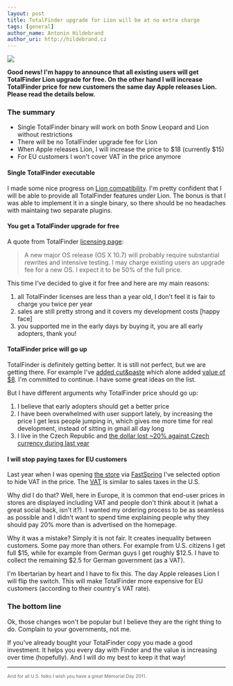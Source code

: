 ```yaml
---
layout: post
title: TotalFinder upgrade for Lion will be at no extra charge
tags: [general]
author_name: Antonin Hildebrand
author_uri: http://hildebrand.cz
---
```


<img src="{{site.url}}/base/img/icons/totalfinder-64.png" class="intro-icon"/>

**Good news! I'm happy to announce that all existing users will get TotalFinder Lion upgrade for free. On the other hand I will increase TotalFinder price for new customers the same day Apple releases Lion. Please read the details below.**

### The summary

  * Single TotalFinder binary will work on both Snow Leopard and Lion without restrictions
  * There will be no TotalFinder upgrade fee for Lion
  * When Apple releases Lion, I will increase the price to $18 (currently $15)
  * For EU customers I won't cover VAT in the price anymore

#### Single TotalFinder executable

I made some nice progress on [Lion compatibility](http://totalfinder.binaryage.com/lion). I'm pretty confident that I will be able to provide all TotalFinder features under Lion. The bonus is that I was able to implement it in a single binary, so there should be no headaches with maintaing two separate plugins.

#### You get a TotalFinder upgrade for free

A quote from TotalFinder [licensing page](http://totalfinder.binaryage.com/licensing):
> A new major OS release (OS X 10.7) will probably require substantial rewrites and intensive testing. I may charge existing users an upgrade fee for a new OS. I expect it to be 50% of the full price.

This time I've decided to give it for free and here are my main reasons:

1. all TotalFinder licenses are less than a year old, I don't feel it is fair to charge you twice per year
2. sales are still pretty strong and it covers my development costs [happy face]
3. you supported me in the early days by buying it, you are all early adopters, thank you!

#### TotalFinder price will go up

TotalFinder is definitely getting better. It is still not perfect, but we are getting there. For example I've [added cut&paste](/totalfinder-with-cut-and-paste) which alone added [value of $8](http://kapeli.com). I'm committed to continue. I have some great ideas on the list.

But I have different arguments why TotalFinder price should go up:

1. I believe that early adopters should get a better price
2. I have been overwhelmed with user support lately, by increasing the price I get less people jumping in, which gives me more time for real development, instead of sitting in gmail all day long
3. I live in the Czech Republic and [the dollar lost ~20% against Czech currency during last year](http://www.google.com//finance?chdnp=1&chdd=1&chds=1&chdv=1&chvs=Linear&chdeh=0&chfdeh=0&chdet=1306772121487&chddm=359060&q=CURRENCY:USDCZK&ntsp=0)

#### I will stop paying taxes for EU customers

Last year when I was opening [the store](http://sites.fastspring.com/binaryage/product/store) via [FastSpring](http://fastspring.com) I've selected option to hide VAT in the price. The [VAT](http://en.wikipedia.org/wiki/Value_added_tax) is similar to sales taxes in the U.S.

Why did I do that? Well, here in Europe, it is common that end-user prices in stores are displayed including VAT and people don't think about it (what a great social hack, isn't it?). I wanted my ordering process to be as seamless as possible and I didn't want to spend time explaining people why they should pay 20% more than is advertised on the homepage.

Why it was a mistake? Simply it is not fair. It creates inequality between customers. Some pay more than others. For example from U.S. citizens I get full $15, while for example from German guys I get roughly $12.5. I have to collect the remaining $2.5 for German government (as a VAT).

I'm libertarian by heart and I have to fix this. The day Apple releases Lion I will flip the switch. This will make TotalFinder more expensive for EU customers (according to their country's VAT rate).

### The bottom line

Ok, those changes won't be popular but I believe they are the right thing to do. Complain to your governments, not me.

If you've already bought your TotalFinder copy you made a good investment. It helps you every day with Finder and the value is increasing over time (hopefully). And I will do my best to keep it that way!

---

<div style="font-size: 8pt; color: #666">And for all U.S. folks I wish you have a great Memorial Day 2011.</div>